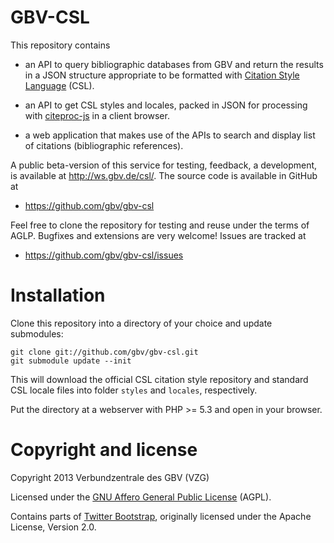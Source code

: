 # GBV-CSL

This repository contains 

* an API to query bibliographic databases from GBV and return the results in a
  JSON structure appropriate to be formatted with [Citation Style Language](
  http://citationstyles.org/) (CSL).

* an API to get CSL styles and locales, packed in JSON for processing with
  [citeproc-js](http://gsl-nagoya-u.net/http/pub/citeproc-doc.html) in a 
  client browser.

* a web application that makes use of the APIs to search and display list of
  citations (bibliographic references).

A public beta-version of this service for testing, feedback, a development, is
available at <http://ws.gbv.de/csl/>. The source code is available in GitHub at

* https://github.com/gbv/gbv-csl

Feel free to clone the repository for testing and reuse under the terms of
AGLP. Bugfixes and extensions are very welcome! Issues are tracked at

* https://github.com/gbv/gbv-csl/issues


# Installation

Clone this repository into a directory of your choice and update submodules:

    git clone git://github.com/gbv/gbv-csl.git
    git submodule update --init

This will download the official CSL citation style repository and standard CSL
locale files into folder `styles` and `locales`, respectively.

Put the directory at a webserver with PHP >= 5.3 and open in your browser.


# Copyright and license

Copyright 2013 Verbundzentrale des GBV (VZG)

Licensed under the [GNU Affero General Public
License](http://www.gnu.org/licenses/agpl-3.0.html) (AGPL).

Contains parts of [Twitter Bootstrap](http://twitter.github.com/bootstrap/),
originally licensed under the Apache License, Version 2.0.

